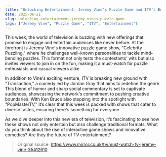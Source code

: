 ```yaml
---
title: "Unlocking Entertainment: Jeremy Vine's Puzzle Game and ITV's Bold New Comedy"
date: 2025-06-21
slug: unlocking-entertainment-jeremy-vines-puzzle-game
tags: ["Jeremy Vine", "Puzzle Game", "ITV", "Entertainment"]
---
```


This week, the world of television is buzzing with new offerings that promise to engage and entertain audiences like never before. At the forefront is Jeremy Vine's innovative puzzle game show, "Celebrity Puzzling," where he challenges well-known personalities to tackle mind-bending puzzles. This format not only tests the contestants' wits but also invites viewers to join in on the fun, making it a must-watch for puzzle enthusiasts and casual viewers alike.

In addition to Vine's exciting venture, ITV is breaking new ground with "Transaction," a comedy led by Jordan Gray that aims to redefine the genre. This blend of humor and sharp social commentary is set to captivate audiences, showcasing the network's commitment to pushing creative boundaries. With Ken Bruce also stepping into the spotlight with "PopMasterTV," it’s clear that this week is packed with shows that cater to diverse tastes, ensuring there's something for everyone.

As we dive deeper into this new era of television, it’s fascinating to see how these shows not only entertain but also challenge traditional formats. What do you think about the rise of interactive game shows and innovative comedies? Are they the future of TV entertainment?

> Original source: https://www.mirror.co.uk/tv/must-watch-tv-jeremy-vine-35412610